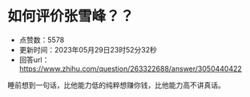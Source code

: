 # 如何评价张雪峰？？
- 点赞数：5578
- 更新时间：2023年05月29日23时52分32秒
- 回答url：https://www.zhihu.com/question/263322688/answer/3050440422
<body>
 <p data-pid="meNCD3mE">睡前想到一句话，比他能力低的纯粹想赚你钱，比他能力高不讲真话。</p>
</body>